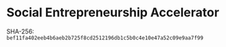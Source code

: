 # Social Entrepreneurship Accelerator

SHA-256: `bef11fa402eeb4b6aeb2b725f8cd2512196db1c5b0c4e10e47a52c09e9aa7f99`
